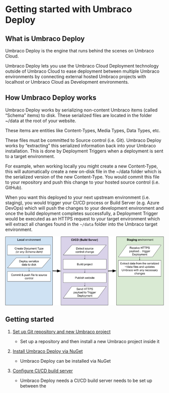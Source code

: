 <!--Add links to set up guide and make a few notes-->
# Getting started with Umbraco Deploy

## What is Umbraco Deploy

Umbraco Deploy is the engine that runs behind the scenes on Umbraco Cloud.

Umbraco Deploy lets you use the Umbraco Cloud Deployment technology outside of Umbraco Cloud to ease deployment between multiple Umbraco environments by connecting external hosted Umbraco projects with localhost or Umbraco Cloud as Development environments.

## How Umbraco Deploy works

Umbraco Deploy works by serializing non-content Umbraco items (called “Schema” items) to disk. These serialized files are located in the folder ~/data at the root of your website.

These items are entities like Content-Types, Media Types, Data Types, etc.

These files must be committed to Source control (i.e. Git). Umbraco Deploy works by “extracting” this serialized information back into your Umbraco installation. This is done by Deployment Triggers when a deployment is sent to a target environment.

For example, when working locally you might create a new Content-Type, this will automatically create a new on-disk file in the ~/data folder which is the serialized version of the new Content-Type. You would commit this file to your repository and push this change to your hosted source control (i.e. GitHub).

When you want this deployed to your next upstream environment (i.e. staging), you would trigger your CI/CD process or Build Server (e.g. Azure DevOps) which will push the changes to your development environment and once the build deployment completes successfully, a Deployment Trigger would be executed as an HTTPS request to your target environment which will extract all changes found in the `~/data` folder into the Umbraco target environment.

![Deploy workflow](images/Deploy_concept.png)

## Getting started

1. [Set up Git repository and new Umbraco project](Installation#Set-up-Git-repository-and-Umbraco-project)
    - Set up a repository and then install a new Umbraco project inside it

2. [Install Umbraco Deploy via NuGet](Installation#Installing-and-setting-up-Umbraco-Deploy)
    - Umbraco Deploy can be installed via NuGet

3. [Configure CI/CD build server](Installation#Setting-up-CI/CD-build-server-with-Github-actions)
    - Umbraco Deploy needs a CI/CD build server needs to be set up between the

